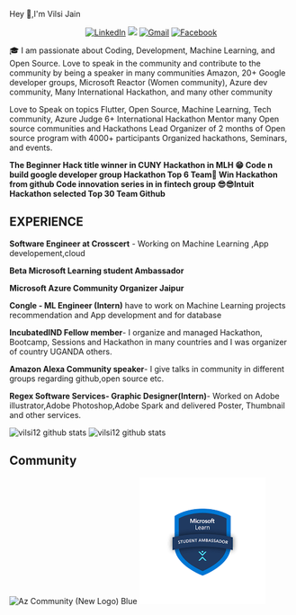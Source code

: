 Hey :wave:,I'm Vilsi Jain




<div align="center">
<a  href="https://www.linkedin.com/in/vilsijain08/" target="_blank"><img alt="LinkedIn" src="https://img.shields.io/badge/linkedin%20-%230077B5.svg?&style=for-the-badge&logo=linkedin&logoColor=white" /></a>
<a href="https://twitter.com/VilsiJ" target="_blank"><img src="https://img.shields.io/badge/twitter-%2300acee.svg?&style=for-the-badge&logo=twitter&logoColor=white&alt=twitter" /></a>
<a href="mailto:jainvilsi12@gmail.com"><img  alt="Gmail" src="https://img.shields.io/badge/Gmail-D14836?style=for-the-badge&logo=gmail&logoColor=white" /></a>
<a href="https://www.facebook.com//vilsi.jain/" target="_blank"><img alt="Facebook" src="https://img.shields.io/badge/Facebook%20-%231877F2.svg?&style=for-the-badge&logo=Facebook&logoColor=white"/></a>

 
<br/>
  </div>


🎓 I am passionate about Coding, Development, Machine Learning, and Open Source.
Love to speak in the community and contribute to the community by being a speaker in many communities Amazon, 20+ Google developer groups, Microsoft Reactor (Women community), Azure dev community, Many International Hackathon, and many other community

Love to Speak on topics Flutter, Open Source, Machine Learning, Tech community, Azure
Judge 6+ International Hackathon
Mentor many Open source communities and Hackathons
Lead Organizer of 2 months of Open source program with 4000+ participants
Organized hackathons, Seminars, and events.


**The Beginner Hack title winner in CUNY Hackathon in MLH 😁 Code n build google developer group Hackathon Top 6 Team🎉 Win Hackathon from github Code innovation series in in fintech group
😎😎Intuit Hackathon selected Top 30 Team Github**



## EXPERIENCE 
**Software Engineer at Crosscert** - Working on Machine Learning ,App developement,cloud

**Beta Microsoft Learning student Ambassador**

**Microsoft Azure Community Organizer Jaipur** 

**Congle - ML Engineer (Intern)** have to work on Machine Learning projects recommendation and App development and for database 

**IncubatedIND Fellow member**- I organize and managed Hackathon, Bootcamp, Sessions and Hackathon in many countries and I was organizer of country UGANDA others.

**Amazon Alexa Community speaker**- I give talks in community in different groups regarding github,open source etc. 

**Regex Software Services- Graphic Designer(Intern)**- Worked on Adobe illustrator,Adobe Photoshop,Adobe Spark and delivered Poster, Thumbnail and other services. 

![vilsi12 github stats](https://github-readme-stats.vercel.app/api?username=vilsi12&count_private=true&show_icons=true&hide_border=true)
![vilsi12 github stats](https://github-readme-stats.vercel.app/api/top-langs/?username=vilsi12&layout=compact)

## Community 
 
![Az Community (New Logo) Blue](https://user-images.githubusercontent.com/25385071/118434648-0745e600-b6fb-11eb-8a78-15a97d9443e6.jpg)
![Microft Learning (New Logo)](https://github.com/vilsi12/Microsoftlearning/blob/main/mls.png)
